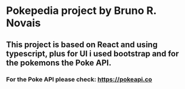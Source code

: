 # Pokepedia project by Bruno R. Novais

## This project is based on React and using typescript, plus for UI i used bootstrap and for the pokemons the Poke API.

### For the Poke API please check: https://pokeapi.co
